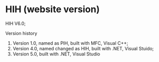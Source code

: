# HIH (website version)
HIH V6.0;

Version history
1. Version 1.0, named as PIH, built with MFC, Visual C++;
2. Version 4.0, named changed as HIH, built with .NET, Visual Stuido;
3. Version 5.0, built with .NET, Visual Studio
